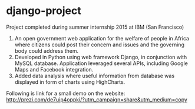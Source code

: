 # django-project
Project completed during summer internship 2015 at IBM (San Francisco)

1. An open government web application for the welfare of people in Africa where citizens could post their concern and issues and the governing body could address them.
2. Developed in Python using web framework Django, in conjunction with MySQL database. Application leveraged several APIs, including Google Maps and Facebook integration.
3. Added data analysis where useful information from database was displayed in form of charts using HighCharts.

Following is link for a small demo on the website:
http://prezi.com/de7uip4oppki/?utm_campaign=share&utm_medium=copy

